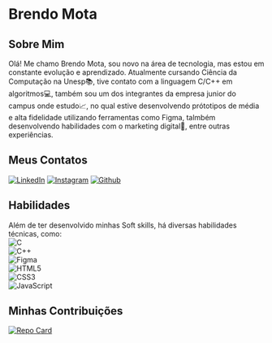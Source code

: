 # Brendo Mota
## Sobre Mim
Olá! Me chamo Brendo Mota, sou novo na área de tecnologia, mas estou em constante evolução e aprendizado. 
Atualmente cursando Ciência da Computação na Unesp📚, tive contato com a linguagem C/C++ em algoritmos💻, 
também sou um dos integrantes da empresa junior do campus onde estudo📈, no qual estive desenvolvendo prótotipos 
de média e alta fidelidade utilizando ferramentas como Figma, talmbém desenvolvendo habilidades 
com o marketing digital📲, entre outras experiências.
## Meus Contatos
[![LinkedIn](https://img.shields.io/badge/LinkedIn-000?style=for-the-badge&logo=linkedin&logoColor=0E76A8)](https://www.linkedin.com/in/brendo-mota-botelho-cust%C3%B3dio-64542b264/)
[![Instagram](https://img.shields.io/badge/Instagram-000?style=for-the-badge&logo=instagram)](https://www.instagram.com/brendo_cust/?next=%2F)
[![Github](https://img.shields.io/badge/Github-000?style=for-the-badge&logo=github)](https://github.com/brendomota)
## Habilidades
Além de ter desenvolvido minhas Soft skills, há diversas habilidades técnicas, como:
<br>
![C](https://img.shields.io/badge/C-000?style=for-the-badge&logo=c)
<br>
![C++](https://img.shields.io/badge/C%2B%2B-000?style=for-the-badge&logo=c%2B%2B&logoColor=00599C)
<br>
![Figma](https://img.shields.io/badge/Figma-000?style=for-the-badge&logo=figma)
<br>
![HTML5](https://img.shields.io/badge/HTML5-000?style=for-the-badge&logo=html5)
<br>
![CSS3](https://img.shields.io/badge/CSS3-000?style=for-the-badge&logo=css3&logoColor=264CE4)
<br>
![JavaScript](https://img.shields.io/badge/JavaScript-000?style=for-the-badge&logo=javascript)

## Minhas Contribuições
[![Repo Card](https://github-readme-stats.vercel.app/api/pin/?username=brendomota&repo=dio-lab-open-source&bg_color=000&border_color=30A3DC&show_icons=true&icon_color=30A3DC&title_color=E94D5F&text_color=FFF)](https://github.com/brendomota/dio-lab-open-source)
